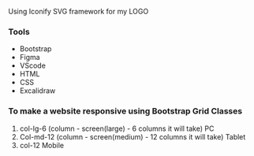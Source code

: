 
Using Iconify SVG framework for my LOGO
<script src="https://code.iconify.design/1/1.0.6/iconify.min.js"></script>
<span class="iconify" data-inline="false" data-icon="bx:bxl-ok-ru" style="color: #07393c; font-size: 60px;"></span>



### Tools
* Bootstrap
* Figma
* VScode
* HTML
* CSS
* Excalidraw

### To make a website responsive using Bootstrap Grid Classes
1. col-lg-6 (column - screen(large) - 6 columns it will take) PC
2. Col-md-12 (column - screen(medium) - 12 columns it will take) Tablet
3. col-12 Mobile
